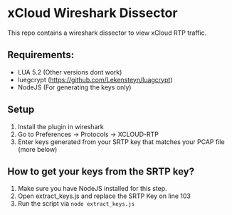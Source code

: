 # xCloud Wireshark Dissector

This repo contains a wireshark dissector to view xCloud RTP traffic.

## Requirements:

- LUA 5.2 (Other versions dont work)
- luegcrypt (https://github.com/Lekensteyn/luagcrypt)
- NodeJS (For generating the keys only)

## Setup

1. Install the plugin in wireshark
2. Go to Preferences -> Protocols -> XCLOUD-RTP
3. Enter keys generated from your SRTP key that matches your PCAP file (more below)

## How to get your keys from the SRTP key?

1. Make sure you have NodeJS installed for this step.
2. Open extract_keys.js and replace the SRTP Key on line 103
3. Run the script via `node extract_keys.js`
